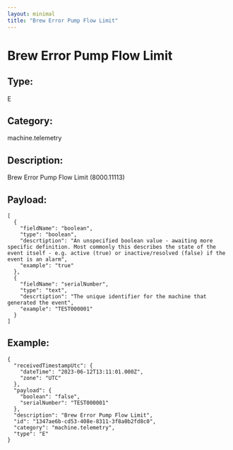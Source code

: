 ```yaml
---
layout: minimal
title: "Brew Error Pump Flow Limit"
---
```


# Brew Error Pump Flow Limit

## Type:

E

## Category:

machine.telemetry

## Description: 

Brew Error Pump Flow Limit (8000.11113)

## Payload:

```
[
  {
    "fieldName": "boolean",
    "type": "boolean",
    "descrtiption": "An unspecified boolean value - awaiting more specific definition. Most commonly this describes the state of the event itself - e.g. active (true) or inactive/resolved (false) if the event is an alarm",
    "example": "true"
  },
  {
    "fieldName": "serialNumber",
    "type": "text",
    "descrtiption": "The unique identifier for the machine that generated the event",
    "example": "TEST000001"
  }
]
```

## Example:

```
{
  "receivedTimestampUtc": {
    "dateTime": "2023-06-12T13:11:01.000Z",
    "zone": "UTC"
  },
  "payload": {
    "boolean": "false",
    "serialNumber": "TEST000001"
  },
  "description": "Brew Error Pump Flow Limit",
  "id": "1347ae6b-cd53-408e-8311-3f8a0b2fd8c0",
  "category": "machine.telemetry",
  "type": "E"
}
```
